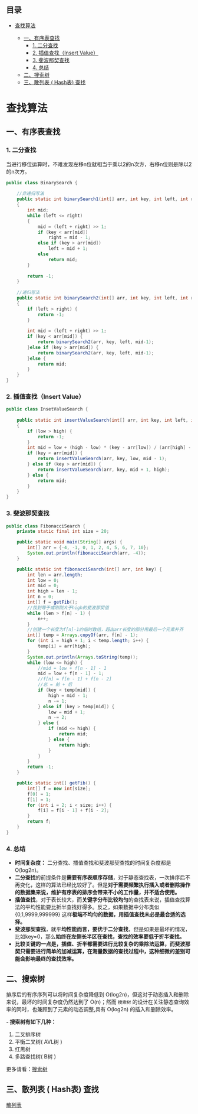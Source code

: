 ## 目录

- [查找算法](#----)

  * [一、有序表查找](#-------)
    + [1. 二分查找](#1-----)
    + [2. 插值查找（Insert Value）](#2------insert-value-)
    + [3. 斐波那契查找](#3-------)
    + [4. 总结](#4---)
  * [二、搜索树](#-----)
  * [三、散列表 ( Hash表) 查找](#--------hash-----)

  

# 查找算法

## 一、有序表查找

### 1. 二分查找

当进行移位运算时，不难发现左移n位就相当于乘以2的n次方，右移n位则是除以2的n次方。

~~~java
public class BinarySearch {
    
    //非递归写法
    public static int binarySearch1(int[] arr, int key, int left, int right)
    {
        int mid;
        while (left <= right)
        {
            mid = (left + right) >> 1;
            if (key < arr[mid])
                right = mid - 1;
            else if (key > arr[mid])
                left = mid + 1;
            else
                return mid;
        }
        
        return -1;
    }
    
    //递归写法
    public static int binarySearch2(int[] arr, int key, int left, int right)
    {
        if (left > right) {
            return -1;
        }
        
        int mid = (left + right) >> 1;
        if (key < arr[mid]) {
            return binarySearch2(arr, key, left, mid-1);
        }else if (key > arr[mid]) {
            return binarySearch2(arr, key, left, mid-1);
        }else {
            return mid;
        }
    }
}
~~~



### 2. 插值查找（Insert Value）

~~~java
public class InsetValueSearch {
    
    public static int insertValueSearch(int[] arr, int key, int left, int right)
    {
        if (low > high) {
            return -1;
        }
        int mid = low + (high - low) * (key - arr[low]) / (arr[high] - arr[low]);
        if (key < arr[mid]) {
            return insertValueSearch(arr, key, low, mid - 1);
        } else if (key > arr[mid]) {
            return insertValueSearch(arr, key, mid + 1, high);
        } else {
            return mid;
        }
    }
}
~~~

### 3. 斐波那契查找

~~~java
public class FibonacciSearch {
    private static final int size = 20;

    public static void main(String[] args) {
        int[] arr = {-4, -1, 0, 1, 2, 4, 5, 6, 7, 10};
        System.out.println(fibonacciSearch(arr, -4));
    }

    public static int fibonacciSearch(int[] arr, int key) {
        int len = arr.length;
        int low = 0;
        int mid = 0;
        int high = len - 1;
        int n = 0;
        int[] f = getFib();
        //找到等于或刚刚大于high的斐波那契值
        while (len > f[n] - 1) {
            n++;
        }
        //创建一个长度为f[n]-1的临时数组，超出arr长度的部分用最后一个元素补齐
        int[] temp = Arrays.copyOf(arr, f[n] - 1);
        for (int i = high + 1; i < temp.length; i++) {
            temp[i] = arr[high];
        }
        System.out.println(Arrays.toString(temp));
        while (low <= high) {
            //mid = low + f[n - 1] - 1
            mid = low + f[n - 1] - 1;
            //f[n] = f[n - 1] + f[n - 2]
            //总 = 前 + 后
            if (key < temp[mid]) {
                high = mid - 1;
                n -= 1;
            } else if (key > temp[mid]) {
                low = mid + 1;
                n -= 2;
            } else {
                if (mid <= high) {
                    return mid;
                } else {
                    return high;
                }
            }
        }
        return -1;
    }

    public static int[] getFib() {
        int[] f = new int[size];
        f[0] = 1;
        f[1] = 1;
        for (int i = 2; i < size; i++) {
            f[i] = f[i - 1] + f[i - 2];
        }
        return f;
    }
}
~~~



### 4. 总结

* **时间复杂度：** 二分查找、插值查找和斐波那契查找的时间复杂度都是 O(log2n)。
* **二分查找**的前提条件是**需要有序表顺序存储**，对于静态查找表，一次排序后不再变化，这样的算法已经比较好了。但是**对于需要频繁执行插入或者删除操作的数据集来说，维护有序表的排序会带来不小的工作量，并不适合使用。**
* **插值查找**，对于表长较大，而**关键字分布比较均匀**的查找表来说，插值查找算法的平均性能要比折半查找好得多。反之，如果数据中分布类似 {0,1,9999,999999} 这样**极端不均匀的数据，用插值查找未必是最合适的选择。**
* **斐波那契查找**，就平**均性能而言，要优于二分查找**，但是如果是最坏的情况，比如key=0，那么**始终在左侧长半区在查找，查找的效率要低于折半查找。**
* **比较关键的一点是，插值、折半都需要进行比较复杂的乘除法运算，而斐波那契只需要进行简单的加减运算，在海量数据的查找过程中，这种细微的差别可能会影响最终的查找效率。**



## 二、搜索树

排序后的有序序列可以将时间复杂度降低到 O(log2n)，但这对于动态插入和删除来说，最坏的时间复杂度仍然达到了 O(n)；然而 `搜索树` 的设计在关注静态查询效率的同时，也兼顾到了元素的动态调整,具有 O(log2n) 的插入和删除效率。

**- 搜索树有如下几种：**

1. 二叉排序树
2. 平衡二叉树( AVL树 )
3. 红黑树
4. 多路查找树( B树 )

更多请看：[搜索树](https://github.com/OnlyThePiano/Notes/blob/master/数据结构-树.md)

## 三、散列表 ( Hash表) 查找

[散列表](https://github.com/OnlyThePiano/Notes/blob/master/数据结构-字典.md)

